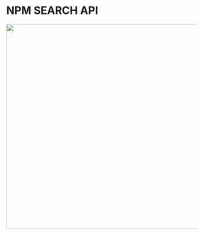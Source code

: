 # NPM SEARCH API


<img height="540em" src="https://user-images.githubusercontent.com/83179142/193396916-0c4d9bc1-731d-40e6-9499-e9376ee788af.gif">
